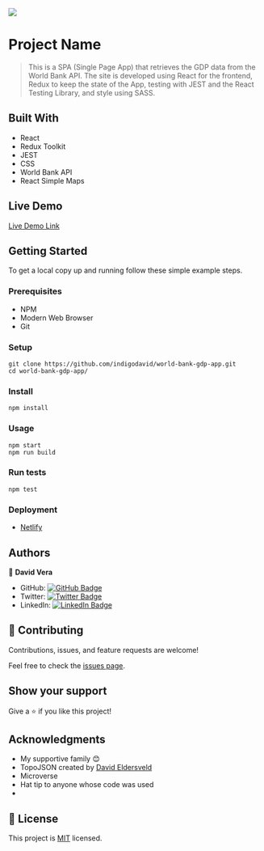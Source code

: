 ![](https://img.shields.io/badge/Microverse-blueviolet)

# Project Name

> This is a SPA (Single Page App) that retrieves the GDP data from the World Bank API. The site is developed using React for the frontend, Redux to keep the state of the App, testing with JEST and the React Testing Library, and style using SASS.


## Built With

- React
- Redux Toolkit
- JEST
- CSS
- World Bank API
- React Simple Maps

## Live Demo

[Live Demo Link](https://dv-world-bank-gdp-app.netlify.app)


## Getting Started

To get a local copy up and running follow these simple example steps.

### Prerequisites

- NPM
- Modern Web Browser
- Git

### Setup

    git clone https://github.com/indigodavid/world-bank-gdp-app.git
    cd world-bank-gdp-app/
### Install

    npm install
### Usage

    npm start
    npm run build
### Run tests

    npm test
### Deployment

- [Netlify](https://dv-world-bank-gdp-app.netlify.app)

## Authors

👤 **David Vera**

- GitHub: [![GitHub Badge](https://img.shields.io/badge/-indigodavid-white?logo=GitHub&logoColor=181717&style=plastic)](https://github.com/indigodavid)
- Twitter: [![Twitter Badge](https://img.shields.io/badge/-indigo1987-white?logo=Twitter&logoColor=1DA1F2&style=plastic)](https://twitter.com/indigo1987)
- LinkedIn: [![LinkedIn Badge](https://img.shields.io/badge/-davidveracastillo-white?logo=LinkedIn&logoColor=1DA1F2&style=plastic)](https://linkedin.com/in/david-vera-castillo-001b5756/)
## 🤝 Contributing

Contributions, issues, and feature requests are welcome!

Feel free to check the [issues page](../../issues/).

## Show your support

Give a ⭐️ if you like this project!

## Acknowledgments

- My supportive family 😊
- TopoJSON created by [David Eldersveld](https://github.com/deldersveld) 
- Microverse
- Hat tip to anyone whose code was used
- 

## 📝 License

This project is [MIT](./MIT.md) licensed.
